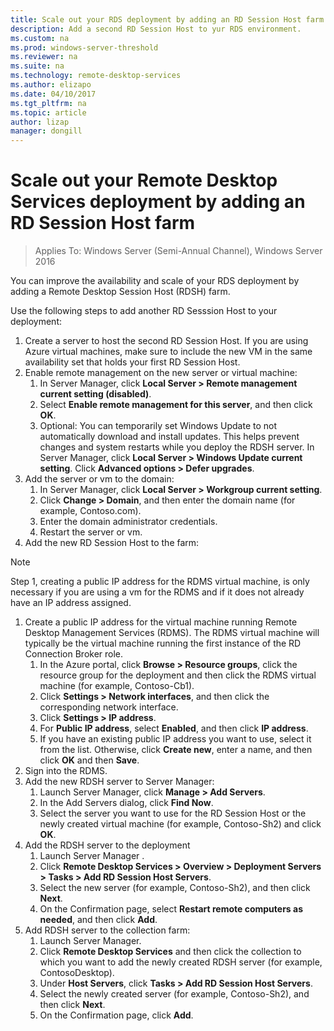 ```yaml
---
title: Scale out your RDS deployment by adding an RD Session Host farm
description: Add a second RD Session Host to yur RDS environment.
ms.custom: na
ms.prod: windows-server-threshold
ms.reviewer: na
ms.suite: na
ms.technology: remote-desktop-services
ms.author: elizapo
ms.date: 04/10/2017
ms.tgt_pltfrm: na
ms.topic: article
author: lizap
manager: dongill
---
```

# Scale out your Remote Desktop Services deployment by adding an RD Session Host farm

>Applies To: Windows Server (Semi-Annual Channel), Windows Server 2016

You can improve the availability and scale of your RDS deployment by adding a Remote Desktop Session Host (RDSH) farm.   
  
 
Use the following steps to add another RD Sesssion Host to your deployment:  
  
1. Create a server to host the second RD Session Host. If you are using Azure virtual machines, make sure to include the new VM in the same availability set that holds your first RD Session Host.
2. Enable remote management on the new server or virtual machine:
   1. In Server Manager, click **Local Server > Remote management current setting (disabled)**. 
   2. Select **Enable remote management for this server**, and then click **OK**. 
   3. Optional: You can temporarily set Windows Update to not automatically download and install updates. This helps prevent changes and system restarts while you deploy the RDSH server. In Server Manager, click **Local Server > Windows Update current setting**. Click **Advanced options > Defer upgrades**. 
3. Add the server or vm to the domain:
   1. In Server Manager, click **Local Server > Workgroup current setting**. 
   2. Click **Change > Domain**, and then enter the domain name (for example, Contoso.com). 
   3. Enter the domain administrator credentials. 
   4. Restart the server or vm.
4. Add the new RD Session Host to the farm:
>[!NOTE] 
> Step 1, creating a public IP address for the RDMS virtual machine, is only necessary if you are using a vm for the RDMS and if it does not already have an IP address assigned.
   
   1. Create a public IP address for the virtual machine running Remote Desktop Management Services (RDMS). The RDMS virtual machine will typically be the virtual machine running the first instance of the RD Connection Broker role.  
       1. In the Azure portal, click **Browse > Resource groups**, click the resource group for the deployment and then click the RDMS virtual machine (for example, Contoso-Cb1).  
       2. Click **Settings > Network interfaces**, and then click the corresponding network interface.   
       3. Click **Settings > IP address**.
       4. For **Public IP address**, select **Enabled**, and then click **IP address**.   
       5. If you have an existing public IP address you want to use, select it from the list. Otherwise, click **Create new**, enter a name, and then click **OK** and then **Save**.   
   2. Sign into the RDMS.
   3. Add the new RDSH server to Server Manager:   
       1. Launch Server Manager, click **Manage > Add Servers**.   
       2. In the Add Servers dialog, click **Find Now**.   
       3. Select the server you want to use for the RD Session Host or the newly created virtual machine (for example, Contoso-Sh2) and click **OK**.
   4. Add the RDSH server to the deployment
       1. Launch Server Manager .  
       2. Click **Remote Desktop Services > Overview > Deployment Servers > Tasks > Add RD Session Host Servers**.   
       3. Select the new server (for example, Contoso-Sh2), and then click **Next**.  
       4. On the Confirmation page, select **Restart remote computers as needed**, and then click **Add**.   
   5. Add RDSH server to the collection farm:
       1. Launch Server Manager.   
       2. Click **Remote Desktop Services** and then click the collection to which you want to add the newly created RDSH server (for example, ContosoDesktop).   
       3. Under **Host Servers**, click **Tasks > Add RD Session Host Servers**.   
       4. Select the newly created server (for example, Contoso-Sh2), and then click **Next**.   
       5. On the Confirmation page, click **Add**.   

